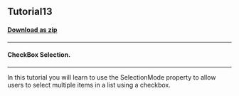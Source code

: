 ## Tutorial13
#### [Download as zip](https://minhaskamal.github.io/DownGit/#/home?url=https://github.com/GrapeCity/ComponentOne-WinForms-Samples/tree/master/NetFramework\List\CS\Tutorials\Tutorial13)
____
#### CheckBox Selection.
____
In this tutorial you will learn to use the SelectionMode property to allow users to select multiple items in a list using a checkbox. 











